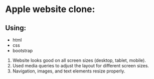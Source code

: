 # Apple website clone:

## Using:

- html 
- css  
- bootstrap 

1. Website looks good on all screen sizes (desktop, tablet, mobile).
2. Used media queries to adjust the layout for different screen sizes.
3. Navigation, images, and text elements resize properly.
